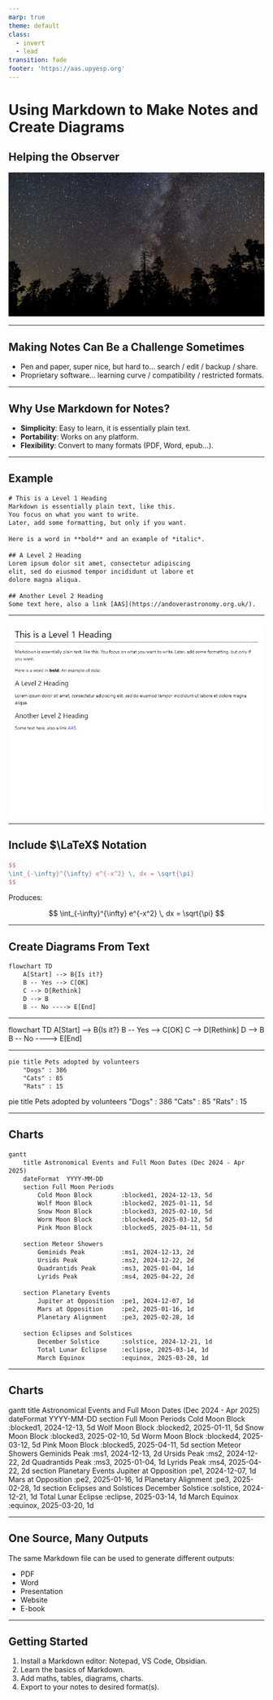 ```yaml
---
marp: true
theme: default
class:
  - invert
  - lead
transition: fade
footer: 'https://aas.upyesp.org'
---
```


# Using Markdown to Make Notes and Create Diagrams

## Helping the Observer

![bg right:35%](./img/background.jpeg)

---

## Making Notes Can Be a Challenge Sometimes

- Pen and paper, super nice, but hard to... search / edit / backup / share.
- Proprietary software... learning curve / compatibility / restricted formats.

---

## Why Use Markdown for Notes?

* **Simplicity**: Easy to learn, it is essentially plain text.
* **Portability**: Works on any platform.
* **Flexibility**: Convert to many formats (PDF, Word, epub...).

---

## Example
```text
# This is a Level 1 Heading
Markdown is essentially plain text, like this.
You focus on what you want to write.
Later, add some formatting, but only if you want.

Here is a word in **bold** and an example of *italic*.

## A Level 2 Heading
Lorem ipsum dolor sit amet, consectetur adipiscing
elit, sed do eiusmod tempor incididunt ut labore et
dolore magna aliqua. 

## Another Level 2 Heading
Some text here, also a link [AAS](https://andoverastronomy.org.uk/).
```

---

![bg:80%](./img/example.png)

---

## Include $\LaTeX$ Notation

```latex
$$
\int_{-\infty}^{\infty} e^{-x^2} \, dx = \sqrt{\pi}
$$
```

Produces:

$$
\int_{-\infty}^{\infty} e^{-x^2} \, dx = \sqrt{\pi}
$$

---

## Create Diagrams From Text

```text
flowchart TD
    A[Start] --> B{Is it?}
    B -- Yes --> C[OK]
    C --> D[Rethink]
    D --> B
    B -- No ----> E[End]
```

---

<script type="module">
  import mermaid from 'https://cdn.jsdelivr.net/npm/mermaid@10/dist/mermaid.esm.min.mjs';
  mermaid.initialize({ startOnLoad: true });
</script>

<div class="mermaid">
flowchart TD
    A[Start] --> B{Is it?}
    B -- Yes --> C[OK]
    C --> D[Rethink]
    D --> B
    B -- No ----> E[End]
</div>

---

```text
pie title Pets adopted by volunteers
    "Dogs" : 386
    "Cats" : 85
    "Rats" : 15
```

<div class="mermaid">
pie title Pets adopted by volunteers
    "Dogs" : 386
    "Cats" : 85
    "Rats" : 15
</div>

---

## Charts

```text
gantt
    title Astronomical Events and Full Moon Dates (Dec 2024 - Apr 2025)
    dateFormat  YYYY-MM-DD
    section Full Moon Periods
        Cold Moon Block        :blocked1, 2024-12-13, 5d
        Wolf Moon Block        :blocked2, 2025-01-11, 5d
        Snow Moon Block        :blocked3, 2025-02-10, 5d
        Worm Moon Block        :blocked4, 2025-03-12, 5d
        Pink Moon Block        :blocked5, 2025-04-11, 5d
    
    section Meteor Showers
        Geminids Peak          :ms1, 2024-12-13, 2d
        Ursids Peak            :ms2, 2024-12-22, 2d
        Quadrantids Peak       :ms3, 2025-01-04, 1d
        Lyrids Peak            :ms4, 2025-04-22, 2d
    
    section Planetary Events
        Jupiter at Opposition  :pe1, 2024-12-07, 1d
        Mars at Opposition     :pe2, 2025-01-16, 1d
        Planetary Alignment    :pe3, 2025-02-28, 1d
    
    section Eclipses and Solstices
        December Solstice      :solstice, 2024-12-21, 1d
        Total Lunar Eclipse    :eclipse, 2025-03-14, 1d
        March Equinox          :equinox, 2025-03-20, 1d
```

---

## Charts

<div class="mermaid">
gantt
    title Astronomical Events and Full Moon Dates (Dec 2024 - Apr 2025)
    dateFormat  YYYY-MM-DD
    section Full Moon Periods
      Cold Moon Block        :blocked1, 2024-12-13, 5d
      Wolf Moon Block        :blocked2, 2025-01-11, 5d
      Snow Moon Block        :blocked3, 2025-02-10, 5d
      Worm Moon Block        :blocked4, 2025-03-12, 5d
      Pink Moon Block        :blocked5, 2025-04-11, 5d
    section Meteor Showers
      Geminids Peak          :ms1, 2024-12-13, 2d
      Ursids Peak            :ms2, 2024-12-22, 2d
      Quadrantids Peak       :ms3, 2025-01-04, 1d
      Lyrids Peak            :ms4, 2025-04-22, 2d
    section Planetary Events
      Jupiter at Opposition  :pe1, 2024-12-07, 1d
      Mars at Opposition     :pe2, 2025-01-16, 1d
      Planetary Alignment    :pe3, 2025-02-28, 1d
    section Eclipses and Solstices
      December Solstice      :solstice, 2024-12-21, 1d
      Total Lunar Eclipse    :eclipse, 2025-03-14, 1d
      March Equinox          :equinox, 2025-03-20, 1d
</div>

---

## One Source, Many Outputs

The same Markdown file can be used to generate different outputs:

* PDF
* Word
* Presentation
* Website
* E-book

---

## Getting Started

1. Install a Markdown editor: Notepad, VS Code, Obsidian.
2. Learn the basics of Markdown.
3. Add maths, tables, diagrams, charts.
4. Export to your notes to desired format(s).